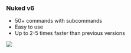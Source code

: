 

### Nuked v6
- 50+ commands with subcommands
- Easy to use
- Up to 2-5 times faster than previous versions

![](https://i.imgur.com/UqYuBch.png)  
